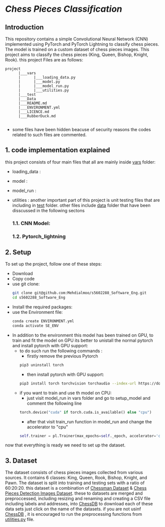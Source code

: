 # ***Chess Pieces Classification***

## **Introduction**
This repository contains a simple Convolutional Neural Network (CNN) implemented using PyTorch and PyTorch Lightning to classify chess pieces. The model is trained on a custom dataset of chess pieces images.
This project aims to classify the chess pieces (King, Queen, Bishop, Knight, Rook).
this project Files are as follows:
```
project
      |___vars
      |      |___loading_data.py
      |      |___model.py
      |      |___model_run.py
      |      |___utilities.py
      |___test
      |___Data
      |___README.md
      |___ENVIRONMENT.yml
      |___LICENCE.md
      |___RubberDuck.md
                     
```
* some files have been hidden beacuse of security reasons  the codes related to such files are commented.

## **1. code implementation explained**
this project consists of four main files that all are mainly inside [vars](./vars/) folder:
* loading_data : 

* model : 
   
* model_run :
* utilities :
another important part of this project is unit testing files that are including in [test](./test/) folder. other files include [data](./Data/) folder that have been disscussed in the following sectons
   ### 1.1. CNN Model:
   ### 1.2. Pytorch_lightning


## **2. Setup**
To set up the project, follow one of these steps:
- Download
- Copy code
- use git clone:
    ```bash
    git clone git@github.com:Mehdialmoo/s5602288_Software_Eng.git
    cd s5602288_Software_Eng
    ```
 - Install the required packages:
 - use the Environment file:
   ```bash
   conda create ENVIRONMENT.yml
   conda activate SE_ENV
   ```
 - In addition to the environment this model has been trained on GPU, to train and fit the model on GPU its better to unistall the normal pytorch and install pytorch with GPU support:
   + to do such run the following commands :
      * firstly remove the previous Pytorch
      ```bash
      pip3 uninstall torch
      ```
      * then install pytorch with GPU support: 
      ```bash
      pip3 install torch torchvision torchaudio --index-url https://download.pytorch.org/whl/cu118
      ```
   + if you want to train and use th model on CPU:
      * just visit model_run in vars folder and go to setup_model and comment the following line
      ```python
      torch.device("cuda" if torch.cuda.is_available() else "cpu")
      ```
      * after that visit train_run function in model_run and change the accelerator to "cpu"
      ```python
      self.trainer = pl.Trainer(max_epochs=self._epoch, accelerator='cpu', callbacks=EarlyStop,default_root_dir="./")
      ```
now that everything is ready we need to set up the dataset.
## 3. Dataset
The dataset consists of chess pieces images collected from various sources. It contains 6 classes: King, Queen, Rook, Bishop, Knight, and Pawn. The dataset is split into training and testing sets with a ratio of 60:20:20. this dataset is a combination of  [Chessman Dataset](https://www.kaggle.com/datasets/niteshfre/chessman-image-dataset) & [Chess Pieces Detection Images Dataset](https://www.kaggle.com/datasets/anshulmehtakaggl/chess-pieces-detection-images-dataset?rvi=1). these to datasets are merged and preproccessed, including resizing and renaming and creating a CSV file including labels and addresses, into [ChessDB](https://drive.google.com/drive/folders/1ItkRGV0xCaBI1rjer3ykI71FGjX5bei1?usp=drive_link) to download each of these data sets just click on the name of the datasets. if you are not usinf [ChessDB](https://drive.google.com/drive/folders/1ItkRGV0xCaBI1rjer3ykI71FGjX5bei1?usp=drive_link) , it is encouraged to run the preprocessing functions from [utilities.py](./vars/utilities.py) file.

